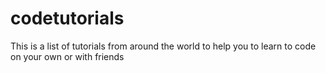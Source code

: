 # codetutorials
This is a list of tutorials from around the world to help you to learn to code on your own or with friends
